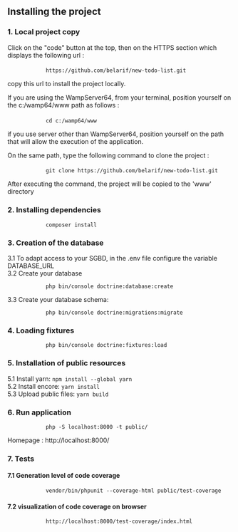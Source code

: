 ## Installing the project
### 1.  Local project copy
Click on the "code" button at the top, then on the HTTPS section which displays the following url :
####
                https://github.com/belarif/new-todo-list.git 

copy this url to install the project locally.

If you are using the WampServer64, from your terminal, position yourself on the c:/wamp64/www path as follows :
####
                cd c:/wamp64/www
if you use server other than WampServer64, position yourself on the path that will allow the execution of the application.

On the same path, type the following command to clone the project :
####
                git clone https://github.com/belarif/new-todo-list.git

After executing the command, the project will be copied to the 'www' directory

### 2.  Installing dependencies
                composer install

### 3.  Creation of the database
3.1 To adapt access to your SGBD, in the .env file configure the variable DATABASE_URL  
3.2 Create your database

                php bin/console doctrine:database:create
3.3 Create your database schema:

                php bin/console doctrine:migrations:migrate
### 4.  Loading fixtures
                php bin/console doctrine:fixtures:load

### 5.  Installation of public resources
5.1 Install yarn: `npm install --global yarn`   
5.2 Install encore: `yarn install`  
5.3 Upload public files: `yarn build`

### 6.  Run application
                php -S localhost:8000 -t public/
Homepage : http://localhost:8000/

### 7.  Tests
#### 7.1    Generation level of code coverage
                vendor/bin/phpunit --coverage-html public/test-coverage
#### 7.2    visualization of code coverage on browser
                http://localhost:8000/test-coverage/index.html

